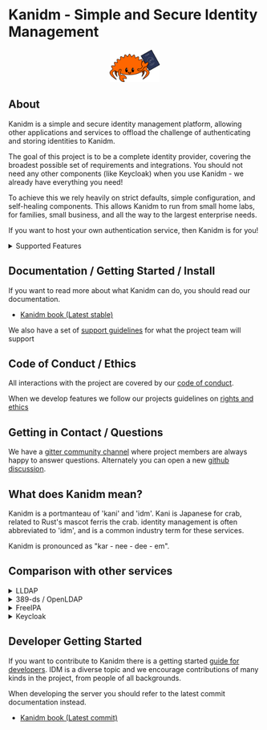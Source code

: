 # Kanidm - Simple and Secure Identity Management

<p align="center">
  <img src="https://raw.githubusercontent.com/kanidm/kanidm/master/artwork/logo-small.png" width="20%" height="auto" />
</p>

## About

Kanidm is a simple and secure identity management platform, allowing other applications and services
to offload the challenge of authenticating and storing identities to Kanidm.

The goal of this project is to be a complete identity provider, covering the broadest possible set
of requirements and integrations. You should not need any other components (like Keycloak) when you
use Kanidm - we already have everything you need!

To achieve this we rely heavily on strict defaults, simple configuration, and self-healing
components. This allows Kanidm to run from small home labs, for families, small business, and all
the way to the largest enterprise needs.

If you want to host your own authentication service, then Kanidm is for you!

<details><summary>Supported Features</summary>

Kanidm supports:

- Webauthn (passkeys) for secure cryptographic authentication
- Oauth2/OIDC Authentication provider for web SSO
- Oauth Application Portal/Gateway allowing easy access to linked applications
- Linux/Unix integration with offline authentication
- SSH key distribution to Linux/Unix systems
- RADIUS for network and VPN authentication
- Read only LDAPS gateway for Legacy Systems
- Complete CLI tooling for Administration
- User Self Service the WebUI

</details>

## Documentation / Getting Started / Install

If you want to read more about what Kanidm can do, you should read our documentation.

- [Kanidm book (Latest stable)](https://kanidm.github.io/kanidm/stable/)

We also have a set of
[support guidelines](https://github.com/kanidm/kanidm/blob/master/project_docs/RELEASE_AND_SUPPORT.md)
for what the project team will support

## Code of Conduct / Ethics

All interactions with the project are covered by our [code of conduct].

When we develop features we follow our projects guidelines on [rights and ethics]

[code of conduct]: https://github.com/kanidm/kanidm/blob/master/CODE_OF_CONDUCT.md
[rights and ethics]: https://github.com/kanidm/kanidm/blob/master/project_docs/ethics/README.md

## Getting in Contact / Questions

We have a [gitter community channel] where project members are always happy to answer questions.
Alternately you can open a new [github discussion].

[gitter community channel]: https://gitter.im/kanidm/community
[github discussion]: https://github.com/kanidm/kanidm/discussions

## What does Kanidm mean?

Kanidm is a portmanteau of 'kani' and 'idm'. Kani is Japanese for crab, related to Rust's mascot
ferris the crab. identity management is often abbreviated to 'idm', and is a common industry term
for these services.

Kanidm is pronounced as "kar - nee - dee - em".

## Comparison with other services

<details><summary>LLDAP</summary>
[LLDAP](https://github.com/nitnelave/lldap) is a similar project aiming for a small and easy to
administer LDAP server with a web administration portal. Both projects use the
[Kanidm LDAP bindings](https://github.com/kanidm/ldap3), and have many similar ideas.

The primary benefit of Kanidm over LLDAP is that Kanidm offers a broader set of "built in" features
like Oauth2 and OIDC. To use these from LLDAP you need an external portal like Keycloak, where in
Kanidm they are "built in". However that is also a strength of LLDAP is that is offers "less" which
may make it easier to administer and deploy for you.

If Kanidm is too complex for your needs, you should check out LLDAP as a smaller alternative. If you
want a project which has a broader feature set out of the box, then Kanidm might be a better fit.

</details>

<details><summary>389-ds / OpenLDAP</summary>
Both 389-ds and OpenLDAP are generic LDAP servers. This means they only provide LDAP and you need to
bring your own IDM components - you need your own OIDC portal, webui's for self service, commandline
tools to administer and more.

If you need the highest levels of customisation possible from your LDAP deployment, then these are
probably better alternatives. If you want a service that is easy to setup and focused on IDM, then
Kanidm is a better choice.

Kanidm was originally inspired by many elements of both 389-ds and OpenLDAP. Already Kanidm is as
fast as (or faster than) 389-ds for performance and scaling as a directory service.

</details>

<details><summary>FreeIPA</summary>
FreeIPA is another identity management service for Linux/Unix, and ships a huge number of features
from LDAP, Kerberos, DNS, Certificate Authority, and more.

FreeIPA however is a complex system, with a huge amount of parts and configuration. This adds a lot
of resource overhead and difficulty for administration.

Kanidm aims to have the features richness of FreeIPA, but without the resource and administration
overheads. If you want a complete IDM package, but in a lighter footprint and easier to manage, then
Kanidm is probably for you. In testing with 3000 users + 1500 groups, Kanidm is 3 times faster for
search operations and 5 times faster for modification and addition of entries (your results may
differ however, but generally Kanidm is much faster than FreeIPA).

</details>

<details><summary>Keycloak</summary>
Keycloak is an OIDC/Oauth2/SAML provider. It allows you to layer on Webauthn to existing IDM systems.
Keycloak can operate as a stand alone IDM but generally is a component attached to an existing LDAP
server or similar.

Keycloak requires a significant amount of configuration and experience to deploy. It allows high
levels of customisation to every detail of it's authentication work flows, which makes it harder to
start with in many cases.

Kanidm does NOT require Keycloak to provide services such as Oauth2 and integrates many of the
elements in a simpler and correct way out of the box in comparison.

</details>

## Developer Getting Started

If you want to contribute to Kanidm there is a getting started [guide for developers]. IDM is a
diverse topic and we encourage contributions of many kinds in the project, from people of all
backgrounds.

When developing the server you should refer to the latest commit documentation instead.

- [Kanidm book (Latest commit)](https://kanidm.github.io/kanidm/master/)

[guide for developers]: https://kanidm.github.io/kanidm/master/DEVELOPER_README.html
